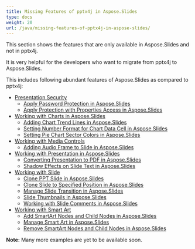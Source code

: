 ```yaml
---
title: Missing Features of pptx4j in Aspose.Slides
type: docs
weight: 20
url: /java/missing-features-of-pptx4j-in-aspose-slides/
---
```


This section shows the features that are only available in Aspose.Slides and not in pptx4j.

It is very helpful for the developers who want to migrate from pptx4j to Aspose.Slides.

This includes following abundant features of Aspose.Slides as compared to pptx4j:

- [Presentation Security](/slides/java/presentation-security/)
  - [Apply Password Protection in Aspose.Slides](/slides/java/apply-password-protection-in-aspose-slides/)
  - [Apply Protection with Properties Access in Aspose.Slides](/slides/java/apply-protection-with-properties-access-in-aspose-slides/)
- [Working with Charts in Aspose.Slides](/slides/java/working-with-charts-in-aspose-slides/)
  - [Adding Chart Trend Lines in Aspose.Slides](/slides/java/adding-chart-trend-lines-in-aspose-slides/)
  - [Setting Number Format for Chart Data Cell in Aspose.Slides](/slides/java/setting-number-format-for-chart-data-cell-in-aspose-slides/)
  - [Setting Pie Chart Sector Colors in Aspose.Slides](/slides/java/setting-pie-chart-sector-colors-in-aspose-slides/)
- [Working with Media Controls](/slides/java/working-with-media-controls/)
  - [Adding Audio Frame to Slide in Aspose.Slides](/slides/java/adding-audio-frame-to-slide-in-aspose-slides/)
- [Working with Presentation in Aspose.Slides](/slides/java/working-with-presentation-in-aspose-slides/)
  - [Converting Presentation to PDF in Aspose.Slides](/slides/java/converting-presentation-to-pdf-in-aspose-slides/)
  - [Shadow Effects on Slide Text in Aspose.Slides](/slides/java/shadow-effects-on-slide-text-in-aspose-slides/)
- [Working with Slide](/slides/java/working-with-slide/)
  - [Clone PPT Slide in Aspose.Slides](/slides/java/clone-ppt-slide-in-aspose-slides/)
  - [Clone Slide to Specified Position in Aspose.Slides](/slides/java/clone-slide-to-specified-position-in-aspose-slides/)
  - [Manage Slide Transition in Aspose.Slides](/slides/java/manage-slide-transition-in-aspose-slides/)
  - [Slide Thumbnails in Aspose.Slides](/slides/java/slide-thumbnails-in-aspose-slides/)
  - [Working with Slide Comments in Aspose.Slides](/slides/java/working-with-slide-comments-in-aspose-slides/)
- [Working with Smart Art](/slides/java/working-with-smart-art-html/)
  - [Add SmartArt Nodes and Child Nodes in Aspose.Slides](/slides/java/add-smartart-nodes-and-child-nodes-in-aspose-slides/)
  - [Manage Smart Art in Aspose.Slides](/slides/java/manage-smart-art-in-aspose-slides/)
  - [Remove SmartArt Nodes and Child Nodes in Aspose.Slides](/slides/java/remove-smartart-nodes-and-child-nodes-in-aspose-slides/)

**Note:** Many more examples are yet to be available soon.
